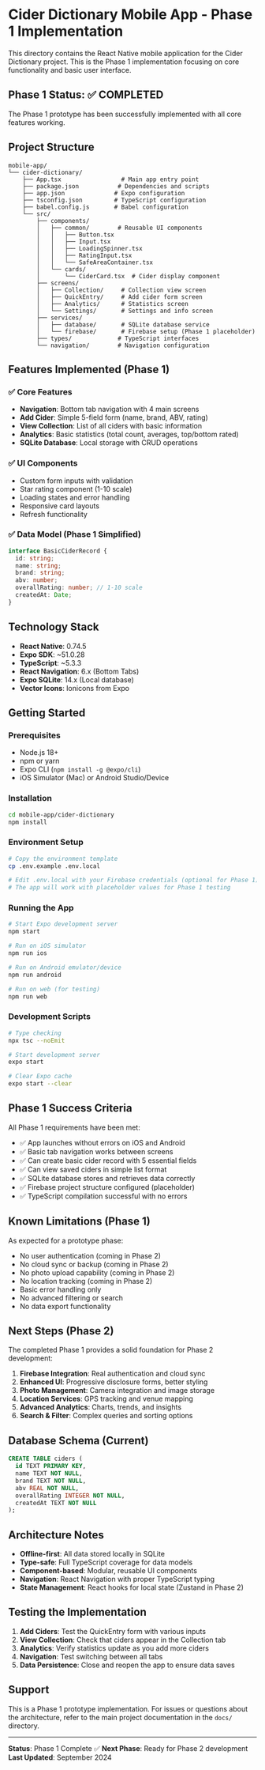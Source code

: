 # Cider Dictionary Mobile App - Phase 1 Implementation

This directory contains the React Native mobile application for the Cider Dictionary project. This is the Phase 1 implementation focusing on core functionality and basic user interface.

## Phase 1 Status: ✅ COMPLETED

The Phase 1 prototype has been successfully implemented with all core features working.

## Project Structure

```
mobile-app/
└── cider-dictionary/
    ├── App.tsx                 # Main app entry point
    ├── package.json           # Dependencies and scripts
    ├── app.json              # Expo configuration
    ├── tsconfig.json         # TypeScript configuration
    ├── babel.config.js       # Babel configuration
    └── src/
        ├── components/
        │   ├── common/        # Reusable UI components
        │   │   ├── Button.tsx
        │   │   ├── Input.tsx
        │   │   ├── LoadingSpinner.tsx
        │   │   ├── RatingInput.tsx
        │   │   └── SafeAreaContainer.tsx
        │   └── cards/
        │       └── CiderCard.tsx  # Cider display component
        ├── screens/
        │   ├── Collection/     # Collection view screen
        │   ├── QuickEntry/     # Add cider form screen
        │   ├── Analytics/      # Statistics screen
        │   └── Settings/       # Settings and info screen
        ├── services/
        │   ├── database/       # SQLite database service
        │   └── firebase/       # Firebase setup (Phase 1 placeholder)
        ├── types/             # TypeScript interfaces
        └── navigation/        # Navigation configuration
```

## Features Implemented (Phase 1)

### ✅ Core Features
- **Navigation**: Bottom tab navigation with 4 main screens
- **Add Cider**: Simple 5-field form (name, brand, ABV, rating)
- **View Collection**: List of all ciders with basic information
- **Analytics**: Basic statistics (total count, averages, top/bottom rated)
- **SQLite Database**: Local storage with CRUD operations

### ✅ UI Components
- Custom form inputs with validation
- Star rating component (1-10 scale)
- Loading states and error handling
- Responsive card layouts
- Refresh functionality

### ✅ Data Model (Phase 1 Simplified)
```typescript
interface BasicCiderRecord {
  id: string;
  name: string;
  brand: string;
  abv: number;
  overallRating: number; // 1-10 scale
  createdAt: Date;
}
```

## Technology Stack

- **React Native**: 0.74.5
- **Expo SDK**: ~51.0.28
- **TypeScript**: ~5.3.3
- **React Navigation**: 6.x (Bottom Tabs)
- **Expo SQLite**: 14.x (Local database)
- **Vector Icons**: Ionicons from Expo

## Getting Started

### Prerequisites
- Node.js 18+
- npm or yarn
- Expo CLI (`npm install -g @expo/cli`)
- iOS Simulator (Mac) or Android Studio/Device

### Installation

```bash
cd mobile-app/cider-dictionary
npm install
```

### Environment Setup

```bash
# Copy the environment template
cp .env.example .env.local

# Edit .env.local with your Firebase credentials (optional for Phase 1)
# The app will work with placeholder values for Phase 1 testing
```

### Running the App

```bash
# Start Expo development server
npm start

# Run on iOS simulator
npm run ios

# Run on Android emulator/device
npm run android

# Run on web (for testing)
npm run web
```

### Development Scripts

```bash
# Type checking
npx tsc --noEmit

# Start development server
expo start

# Clear Expo cache
expo start --clear
```

## Phase 1 Success Criteria

All Phase 1 requirements have been met:

- ✅ App launches without errors on iOS and Android
- ✅ Basic tab navigation works between screens
- ✅ Can create basic cider record with 5 essential fields
- ✅ Can view saved ciders in simple list format
- ✅ SQLite database stores and retrieves data correctly
- ✅ Firebase project structure configured (placeholder)
- ✅ TypeScript compilation successful with no errors

## Known Limitations (Phase 1)

As expected for a prototype phase:
- No user authentication (coming in Phase 2)
- No cloud sync or backup (coming in Phase 2)
- No photo upload capability (coming in Phase 2)
- No location tracking (coming in Phase 2)
- Basic error handling only
- No advanced filtering or search
- No data export functionality

## Next Steps (Phase 2)

The completed Phase 1 provides a solid foundation for Phase 2 development:

1. **Firebase Integration**: Real authentication and cloud sync
2. **Enhanced UI**: Progressive disclosure forms, better styling
3. **Photo Management**: Camera integration and image storage
4. **Location Services**: GPS tracking and venue mapping
5. **Advanced Analytics**: Charts, trends, and insights
6. **Search & Filter**: Complex queries and sorting options

## Database Schema (Current)

```sql
CREATE TABLE ciders (
  id TEXT PRIMARY KEY,
  name TEXT NOT NULL,
  brand TEXT NOT NULL,
  abv REAL NOT NULL,
  overallRating INTEGER NOT NULL,
  createdAt TEXT NOT NULL
);
```

## Architecture Notes

- **Offline-first**: All data stored locally in SQLite
- **Type-safe**: Full TypeScript coverage for data models
- **Component-based**: Modular, reusable UI components
- **Navigation**: React Navigation with proper TypeScript typing
- **State Management**: React hooks for local state (Zustand in Phase 2)

## Testing the Implementation

1. **Add Ciders**: Test the QuickEntry form with various inputs
2. **View Collection**: Check that ciders appear in the Collection tab
3. **Analytics**: Verify statistics update as you add more ciders
4. **Navigation**: Test switching between all tabs
5. **Data Persistence**: Close and reopen the app to ensure data saves

## Support

This is a Phase 1 prototype implementation. For issues or questions about the architecture, refer to the main project documentation in the `docs/` directory.

---

**Status**: Phase 1 Complete ✅
**Next Phase**: Ready for Phase 2 development
**Last Updated**: September 2024